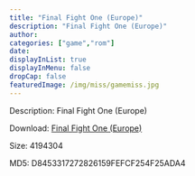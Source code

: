 ```yaml
---
title: "Final Fight One (Europe)"
description: "Final Fight One (Europe)"
author: 
categories: ["game","rom"]
date: 
displayInList: true
displayInMenu: false
dropCap: false
featuredImage: /img/miss/gamemiss.jpg
---
```


Description: Final Fight One (Europe)

Download: <a style="text-decoration:underline;" href="https://mega.nz/#!XbICTC6D!JyOsPl40N7hciOqpENVZmgzErhGFPrxCWyBcYOLwxsM" target = "_blank" rel = "nofollow" > Final Fight One (Europe)</a>

Size: 4194304

MD5: D8453317272826159FEFCF254F25ADA4

